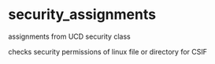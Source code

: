 # security_assignments
assignments from UCD security class


checks security permissions of linux file or directory for CSIF
